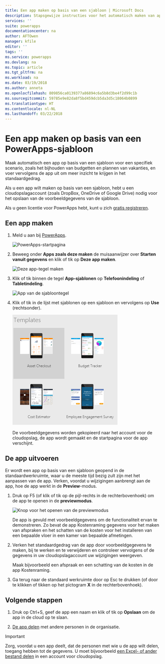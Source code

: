 ```yaml
---
title: Een app maken op basis van een sjabloon | Microsoft Docs
description: Stapsgewijze instructies voor het automatisch maken van apps op basis van een PowerApps-sjabloon.
services: ''
suite: powerapps
documentationcenter: na
author: AFTOwen
manager: kfile
editor: ''
tags: ''
ms.service: powerapps
ms.devlang: na
ms.topic: article
ms.tgt_pltfrm: na
ms.workload: na
ms.date: 03/19/2018
ms.author: anneta
ms.openlocfilehash: 809856ca0139377a86894c6a5b8d3be4f2d99c1b
ms.sourcegitcommit: 59785e9e82da8f5bd459dcb5da3d5c18064b0899
ms.translationtype: HT
ms.contentlocale: nl-NL
ms.lasthandoff: 03/22/2018
---
```

# <a name="create-an-app-from-a-powerapps-template"></a>Een app maken op basis van een PowerApps-sjabloon
Maak automatisch een app op basis van een sjabloon voor een specifiek scenario, zoals het bijhouden van budgetten en plannen van vakanties, en voer vervolgens de app uit om meer inzicht te krijgen in het standaardgedrag.

Als u een app wilt maken op basis van een sjabloon, hebt u een cloudopslagaccount (zoals DropBox, OneDrive of Google Drive) nodig voor het opslaan van de voorbeeldgegevens van de sjabloon.

Als u geen licentie voor PowerApps hebt, kunt u zich [gratis registreren](../signup-for-powerapps.md).

## <a name="create-an-app"></a>Een app maken
1. Meld u aan bij [PowerApps](http://web.powerapps.com).

    ![PowerApps-startpagina](./media/get-started-test-drive/sign-in.png)

1. Beweeg onder **Apps zoals deze maken** de muisaanwijzer over **Starten vanuit gegevens** en klik of tik op **Deze app maken**.

    ![Deze app-tegel maken](./media/get-started-test-drive/make-this-app.png)

1. Klik of tik binnen de tegel **App-sjablonen** op **Telefoonindeling** of **Tabletindeling**.

    ![App van de sjabloontegel](./media/get-started-test-drive/template-tile.png)

4. Klik of tik in de lijst met sjablonen op een sjabloon en vervolgens op **Use** (rechtsonder).

    ![Een PowerApps-sjabloon openen](./media/get-started-test-drive/open-template.png)

    De voorbeeldgegevens worden gekopieerd naar het account voor de cloudopslag, de app wordt gemaakt en de startpagina voor de app verschijnt.

## <a name="run-the-app"></a>De app uitvoeren
Er wordt een app op basis van een sjabloon geopend in de standaardwerkruimte, waar u de meeste tijd bezig zult zijn met het aanpassen van de app. Verken, voordat u wijzigingen aanbrengt aan de app, hoe de app werkt in de **Preview**-modus.

1. Druk op F5 (of klik of tik op de pijl-rechts in de rechterbovenhoek) om de app te openen in de **previewmodus**.

    ![Knop voor het openen van de previewmodus](./media/get-started-test-drive/open-preview.png)

    De app is gevuld met voorbeeldgegevens om de functionaliteit ervan te demonstreren. Zo bevat de app Kostenraming gegevens voor het maken van afspraken en het schatten van de kosten voor het installeren van een bepaalde vloer in een kamer van bepaalde afmetingen.

4. Verken het standaardgedrag van de app door voorbeeldgegevens te maken, bij te werken en te verwijderen en controleer vervolgens of de gegevens in uw cloudopslagaccount uw wijzigingen weergeven.

    Maak bijvoorbeeld een afspraak en een schatting van de kosten in de app Kostenraming.

5. Ga terug naar de standaard werkruimte door op Esc te drukken (of door te klikken of tikken op het pictogram **X** in de rechterbovenhoek).

## <a name="next-steps"></a>Volgende stappen
1. Druk op Ctrl+S, geef de app een naam en klik of tik op **Opslaan** om de app in de cloud op te slaan.

1. [De app delen](share-app.md) met andere personen in de organisatie.

> [!IMPORTANT]
> Zorg, voordat u een app deelt, dat de personen met wie u de app wilt delen, toegang hebben tot de gegevens. U moet bijvoorbeeld [een Excel- of ander bestand delen](share-app-data.md) in een account voor cloudopslag.
